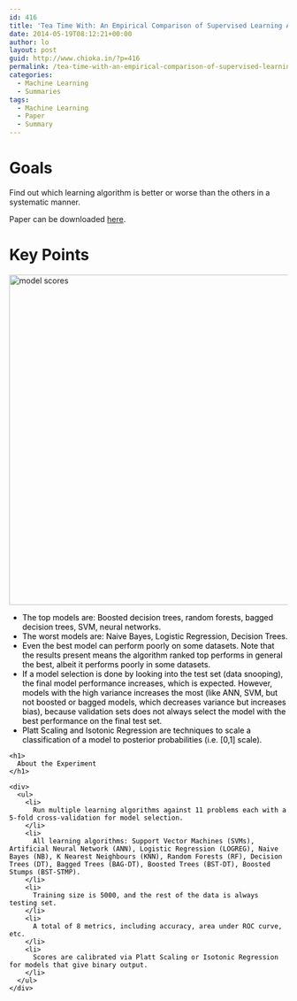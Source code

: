 ```yaml
---
id: 416
title: 'Tea Time With: An Empirical Comparison of Supervised Learning Algorithms'
date: 2014-05-19T08:12:21+00:00
author: lo
layout: post
guid: http://www.chioka.in/?p=416
permalink: /tea-time-with-an-empirical-comparison-of-supervised-learning-algorithms/
categories:
  - Machine Learning
  - Summaries
tags:
  - Machine Learning
  - Paper
  - Summary
---
```

# Goals

Find out which learning algorithm is better or worse than the others in a systematic manner.

Paper can be downloaded [here](http://www.cs.cornell.edu/~caruana/ctp/ct.papers/caruana.icml06.pdf).

# Key Points

[<img class="aligncenter size-full wp-image-417" src="http://www.chioka.in/wp-content/uploads/2014/05/model-scores.png" alt="model scores" width="825" height="597" srcset="http://ckieric.webfactional.com/wp-content/uploads/2014/05/model-scores.png 825w, http://ckieric.webfactional.com/wp-content/uploads/2014/05/model-scores-580x419.png 580w, http://ckieric.webfactional.com/wp-content/uploads/2014/05/model-scores-624x451.png 624w" sizes="(max-width: 825px) 100vw, 825px" />](http://www.chioka.in/wp-content/uploads/2014/05/model-scores.png)

<div>
  <div style="color: #000000;">
    <ul>
      <li>
        The top models are: Boosted decision trees, random forests, bagged decision trees, SVM, neural networks.
      </li>
      <li>
        The worst models are: Naive Bayes, Logistic Regression, Decision Trees.
      </li>
      <li>
        Even the best model can perform poorly on some datasets. Note that the results present means the algorithm ranked top performs in general the best, albeit it performs poorly in some datasets.
      </li>
      <li>
        If a model selection is done by looking into the test set (data snooping), the final model performance increases, which is expected. However, models with the high variance increases the most (like ANN, SVM, but not boosted or bagged models, which decreases variance but increases bias), because validation sets does not always select the model with the best performance on the final test set.
      </li>
      <li>
        Platt Scaling and Isotonic Regression are techniques to scale a classification of a model to posterior probabilities (i.e. [0,1] scale).
      </li>
    </ul>
    
    <h1>
      About the Experiment
    </h1>
    
    <div>
      <ul>
        <li>
          Run multiple learning algorithms against 11 problems each with a 5-fold cross-validation for model selection.
        </li>
        <li>
          All learning algorithms: Support Vector Machines (SVMs), Artificial Neural Network (ANN), Logistic Regression (LOGREG), Naive Bayes (NB), K Nearest Neighbours (KNN), Random Forests (RF), Decision Trees (DT), Bagged Trees (BAG-DT), Boosted Trees (BST-DT), Boosted Stumps (BST-STMP).
        </li>
        <li>
          Training size is 5000, and the rest of the data is always testing set.
        </li>
        <li>
          A total of 8 metrics, including accuracy, area under ROC curve, etc.
        </li>
        <li>
          Scores are calibrated via Platt Scaling or Isotonic Regression for models that give binary output.
        </li>
      </ul>
    </div>
  </div>
</div>